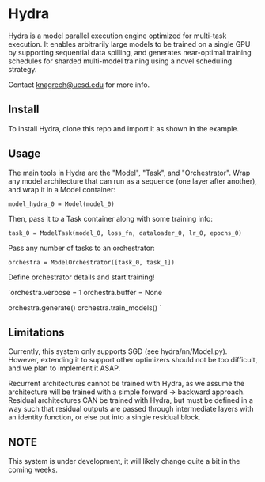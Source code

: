 # Hydra

Hydra is a model parallel execution engine optimized for multi-task execution. It enables arbitrarily large models to be trained on a single GPU by supporting sequential data spilling, and generates near-optimal training schedules for sharded multi-model training using a novel scheduling strategy.

Contact knagrech@ucsd.edu for more info.

## Install

To install Hydra, clone this repo and import it as shown in the example.


## Usage

The main tools in Hydra are the "Model", "Task", and "Orchestrator". Wrap any model architecture that can run as a sequence (one layer after another), and wrap it in a Model container:

`model_hydra_0 = Model(model_0)`

Then, pass it to a Task container along with some training info:

`task_0 = ModelTask(model_0, loss_fn, dataloader_0, lr_0, epochs_0)`

Pass any number of tasks to an orchestrator:

`orchestra = ModelOrchestrator([task_0, task_1])`

Define orchestrator details and start training!

`orchestra.verbose = 1
 orchestra.buffer = None

 orchestra.generate()
 orchestra.train_models()
`
## Limitations

Currently, this system only supports SGD (see hydra/nn/Model.py). However, extending it to support other optimizers
should not be too difficult, and we plan to implement it ASAP.

Recurrent architectures cannot be trained with Hydra, as we assume the architecture will be trained with a simple forward -> backward approach.
Residual architectures CAN be trained with Hydra, but must be defined in a way such that residual outputs are passed through intermediate layers
with an identity function, or else put into a single residual block.

## NOTE

This system is under development, it will likely change quite a bit in the coming weeks.

